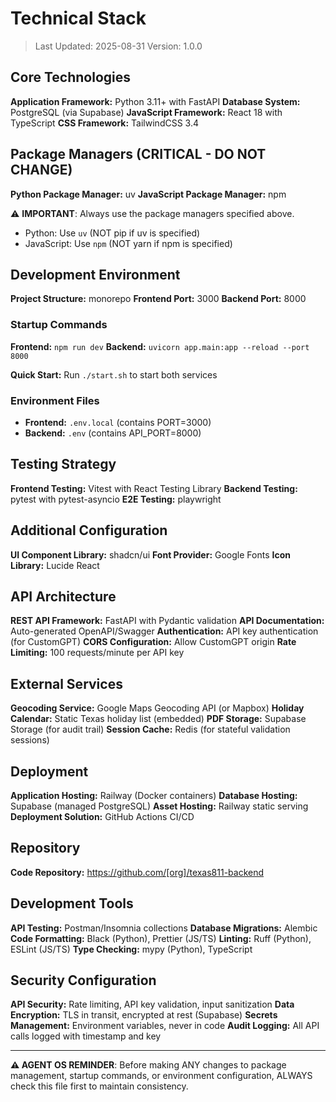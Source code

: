 # Technical Stack

> Last Updated: 2025-08-31
> Version: 1.0.0

## Core Technologies

**Application Framework:** Python 3.11+ with FastAPI
**Database System:** PostgreSQL (via Supabase)
**JavaScript Framework:** React 18 with TypeScript
**CSS Framework:** TailwindCSS 3.4

## Package Managers (CRITICAL - DO NOT CHANGE)

**Python Package Manager:** uv
**JavaScript Package Manager:** npm

⚠️ **IMPORTANT**: Always use the package managers specified above. 
- Python: Use `uv` (NOT pip if uv is specified)
- JavaScript: Use `npm` (NOT yarn if npm is specified)

## Development Environment

**Project Structure:** monorepo
**Frontend Port:** 3000
**Backend Port:** 8000

### Startup Commands

**Frontend:** `npm run dev`
**Backend:** `uvicorn app.main:app --reload --port 8000`

**Quick Start:** Run `./start.sh` to start both services

### Environment Files

- **Frontend:** `.env.local` (contains PORT=3000)
- **Backend:** `.env` (contains API_PORT=8000)

## Testing Strategy

**Frontend Testing:** Vitest with React Testing Library
**Backend Testing:** pytest with pytest-asyncio
**E2E Testing:** playwright

## Additional Configuration

**UI Component Library:** shadcn/ui
**Font Provider:** Google Fonts
**Icon Library:** Lucide React

## API Architecture

**REST API Framework:** FastAPI with Pydantic validation
**API Documentation:** Auto-generated OpenAPI/Swagger
**Authentication:** API key authentication (for CustomGPT)
**CORS Configuration:** Allow CustomGPT origin
**Rate Limiting:** 100 requests/minute per API key

## External Services

**Geocoding Service:** Google Maps Geocoding API (or Mapbox)
**Holiday Calendar:** Static Texas holiday list (embedded)
**PDF Storage:** Supabase Storage (for audit trail)
**Session Cache:** Redis (for stateful validation sessions)

## Deployment

**Application Hosting:** Railway (Docker containers)
**Database Hosting:** Supabase (managed PostgreSQL)
**Asset Hosting:** Railway static serving
**Deployment Solution:** GitHub Actions CI/CD

## Repository

**Code Repository:** https://github.com/[org]/texas811-backend

## Development Tools

**API Testing:** Postman/Insomnia collections
**Database Migrations:** Alembic
**Code Formatting:** Black (Python), Prettier (JS/TS)
**Linting:** Ruff (Python), ESLint (JS/TS)
**Type Checking:** mypy (Python), TypeScript

## Security Configuration

**API Security:** Rate limiting, API key validation, input sanitization
**Data Encryption:** TLS in transit, encrypted at rest (Supabase)
**Secrets Management:** Environment variables, never in code
**Audit Logging:** All API calls logged with timestamp and key

---

**⚠️ AGENT OS REMINDER**: Before making ANY changes to package management, startup commands, or environment configuration, ALWAYS check this file first to maintain consistency.